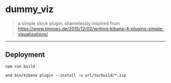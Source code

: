 # dummy_viz

> a simple clock plugin, shamelessly inspired from https://www.timroes.de/2015/12/02/writing-kibana-4-plugins-simple-visualizations/

---

## Deployment

    npm run build
    
    and bin/kibana plugin --install -u url/to/build/*.zip
